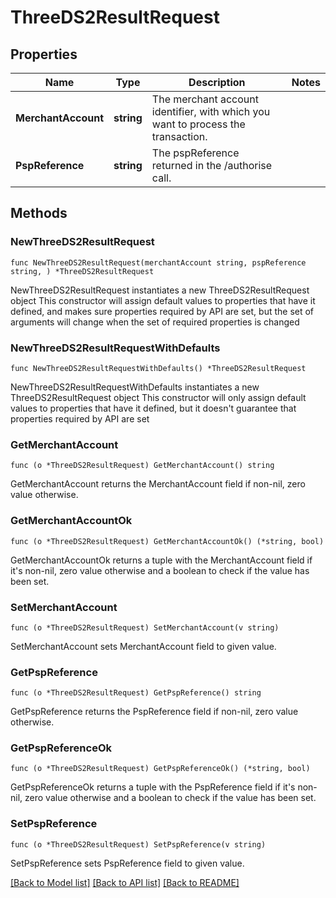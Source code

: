# ThreeDS2ResultRequest

## Properties

Name | Type | Description | Notes
------------ | ------------- | ------------- | -------------
**MerchantAccount** | **string** | The merchant account identifier, with which you want to process the transaction. | 
**PspReference** | **string** | The pspReference returned in the /authorise call. | 

## Methods

### NewThreeDS2ResultRequest

`func NewThreeDS2ResultRequest(merchantAccount string, pspReference string, ) *ThreeDS2ResultRequest`

NewThreeDS2ResultRequest instantiates a new ThreeDS2ResultRequest object
This constructor will assign default values to properties that have it defined,
and makes sure properties required by API are set, but the set of arguments
will change when the set of required properties is changed

### NewThreeDS2ResultRequestWithDefaults

`func NewThreeDS2ResultRequestWithDefaults() *ThreeDS2ResultRequest`

NewThreeDS2ResultRequestWithDefaults instantiates a new ThreeDS2ResultRequest object
This constructor will only assign default values to properties that have it defined,
but it doesn't guarantee that properties required by API are set

### GetMerchantAccount

`func (o *ThreeDS2ResultRequest) GetMerchantAccount() string`

GetMerchantAccount returns the MerchantAccount field if non-nil, zero value otherwise.

### GetMerchantAccountOk

`func (o *ThreeDS2ResultRequest) GetMerchantAccountOk() (*string, bool)`

GetMerchantAccountOk returns a tuple with the MerchantAccount field if it's non-nil, zero value otherwise
and a boolean to check if the value has been set.

### SetMerchantAccount

`func (o *ThreeDS2ResultRequest) SetMerchantAccount(v string)`

SetMerchantAccount sets MerchantAccount field to given value.


### GetPspReference

`func (o *ThreeDS2ResultRequest) GetPspReference() string`

GetPspReference returns the PspReference field if non-nil, zero value otherwise.

### GetPspReferenceOk

`func (o *ThreeDS2ResultRequest) GetPspReferenceOk() (*string, bool)`

GetPspReferenceOk returns a tuple with the PspReference field if it's non-nil, zero value otherwise
and a boolean to check if the value has been set.

### SetPspReference

`func (o *ThreeDS2ResultRequest) SetPspReference(v string)`

SetPspReference sets PspReference field to given value.



[[Back to Model list]](../README.md#documentation-for-models) [[Back to API list]](../README.md#documentation-for-api-endpoints) [[Back to README]](../README.md)


